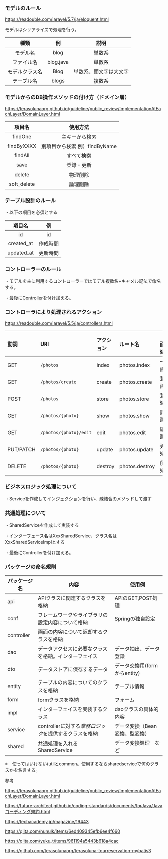 ### モデルのルール

https://readouble.com/laravel/5.7/ja/eloquent.html

モデルはシリアライズで処理を行う。

|      種類      |    例     |          説明          |
| :------------: | :-------: | :--------------------: |
|    モデル名    |   blog    |         単数系         |
|   ファイル名   | blog.java |         単数系         |
| モデルクラス名 |   Blog    | 単数系、頭文字は大文字 |
|   テーブル名   |   blogs   |         複数系         |

### モデルからのDB操作メソッドの付け方（ドメイン層）

https://terasolunaorg.github.io/guideline/public_review/ImplementationAtEachLayer/DomainLayer.html

|   項目名    |           使用方法            |
| :---------: | :---------------------------: |
|   findOne   |        主キーから検索         |
| findByXXXX  | 別項目から検索 例）findByName |
|   findAll   |          すべて検索           |
|    save     |          登録・更新           |
|   delete    |           物理削除            |
| soft_delete |           論理削除            |

### テーブル設計のルール

・以下の項目を必須とする

|   項目名   |    例    |
| :--------: | :------: |
|     id     |    id    |
| created_at | 作成時間 |
| updated_at | 更新時間 |

### コントローラーのルール

・モデルを主に利用するコントローラーではモデル複数名+キャメル記法で命名する。

・最後にControllerを付け加える。

### コントローラにより処理されるアクション

https://readouble.com/laravel/5.5/ja/controllers.html

| 動詞      | URI                    | アクション | ルート名       | 画面・処理 |
| :-------- | :--------------------- | :--------- | :------------- | ---------- |
| GET       | `/photos`              | index      | photos.index   | 一覧画面   |
| GET       | `/photos/create`       | create     | photos.create  | 登録画面   |
| POST      | `/photos`              | store      | photos.store   | 登録処理   |
| GET       | `/photos/{photo}`      | show       | photos.show    | 詳細画面   |
| GET       | `/photos/{photo}/edit` | edit       | photos.edit    | 編集画面   |
| PUT/PATCH | `/photos/{photo}`      | update     | photos.update  | 更新処理   |
| DELETE    | `/photos/{photo}`      | destroy    | photos.destroy | 削除処理   |

### ビジネスロジック処理について

・Serviceを作成してインジェクションを行い、疎結合のメソッドして渡す

### 共通処理について

・SharedServiceを作成して実装する

・インターフェース名はXxxSharedService、クラス名はXxxSharedServiceImplとする

・最後にControllerを付け加える。

### パッケージの命名規則

| パッケージ名 | 内容                                                   | 使用例                         |
| ------------ | ------------------------------------------------------ | ------------------------------ |
| api          | APIクラスに関連するクラスを格納                        | APIのGET,POST処理              |
| conf         | フレームワークやライブラリの設定内容について格納       | Springの独自設定               |
| controller   | 画面の内容について返却するクラスを格納                 |                                |
| dao          | データアクセスに必要なクラスを格納。インターフェイス   | データ抽出、データ登録         |
| dto          | データストアに保存するデータ                           | データ交換用(formからentity)   |
| entity       | テーブルの内容についてのクラスを格納                   | テーブル情報                   |
| form         | formクラスを格納                                       | フォーム                       |
| impl         | インターフェイスを実装するクラス                       | daoクラスの具体的内容          |
| service      | controllerに対する*業務ロジック*を提供するクラスを格納 | データ変換（Bean変換、型変換） |
| shared       | 共通処理を入れる<br />SharedService                    | データ変換処理　など           |

※　使ってはいけない(utilとcommon。使用するならsharedserviceで何のクラスかを名言する。

参考

https://terasolunaorg.github.io/guideline/public_review/ImplementationAtEachLayer/DomainLayer.html

https://future-architect.github.io/coding-standards/documents/forJava/Javaコーディング規約.html

https://techacademy.jp/magazine/19443

https://qiita.com/nunulk/items/6ed409345efb6ee4f660

https://qiita.com/yuku_t/items/961194a5443b618a4cac

https://github.com/terasolunaorg/terasoluna-tourreservation-mybatis3